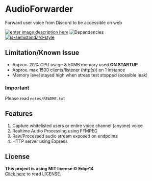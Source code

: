 # AudioForwarder

Forward user voice from Discord to be accessible on web

[![enter image description here](https://img.shields.io/github/license/Edqe14/AudioForwarder?style=for-the-badge)](https://github.com/Edqe14/AudioForwarder/blob/main/LICENSE) ![Dependencies](https://img.shields.io/david/Edqe14/AudioForwarder?style=for-the-badge)  
[![js-semistandard-style](https://raw.githubusercontent.com/standard/semistandard/master/badge.svg)](https://github.com/standard/semistandard)

## Limitation/Known Issue

- Approx. 20% CPU usage & 50MB memory used **ON STARTUP**
- Approx. max 1500 clients/listener (http(s)) on 1 instance
- Memory level stayed high when stress test stopped (possible leak)

### Important

Please read `notes/README.txt`

## Features

 1. Capture whitelisted users or entire voice channel (anyone) voice
 2. Realtime Audio Processing using FFMPEG
 3. Raw/Processed audio stream exposed on endpoints
 4. HTTP server using Express

## License

**This project is using MIT license © Edqe14**  
[Click here](https://github.com/Edqe14/AudioForwarder/blob/main/LICENSE) to read LICENSE.
